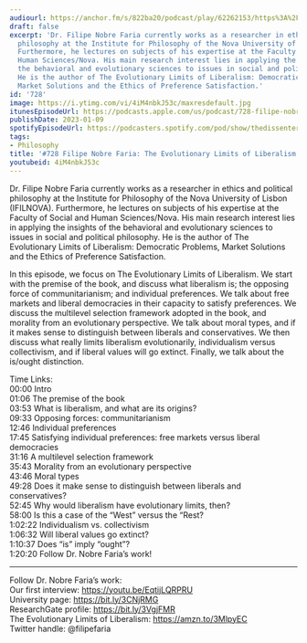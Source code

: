 ```yaml
---
audiourl: https://anchor.fm/s/822ba20/podcast/play/62262153/https%3A%2F%2Fd3ctxlq1ktw2nl.cloudfront.net%2Fstaging%2F2022-11-15%2F3d5a10bd-ac3f-769e-143d-bfe480120b9c.m4a
draft: false
excerpt: 'Dr. Filipe Nobre Faria currently works as a researcher in ethics and political
  philosophy at the Institute for Philosophy of the Nova University of Lisbon (IFILNOVA).
  Furthermore, he lectures on subjects of his expertise at the Faculty of Social and
  Human Sciences/Nova. His main research interest lies in applying the insights of
  the behavioral and evolutionary sciences to issues in social and political philosophy.
  He is the author of The Evolutionary Limits of Liberalism: Democratic Problems,
  Market Solutions and the Ethics of Preference Satisfaction.'
id: '728'
image: https://i.ytimg.com/vi/4iM4nbkJ53c/maxresdefault.jpg
itunesEpisodeUrl: https://podcasts.apple.com/us/podcast/728-filipe-nobre-faria-the-evolutionary-limits/id1451347236?i=1000593308511&uo=4
publishDate: 2023-01-09
spotifyEpisodeUrl: https://podcasters.spotify.com/pod/show/thedissenter/episodes/728-Filipe-Nobre-Faria-The-Evolutionary-Limits-of-Liberalism-e1saje9
tags:
- Philosophy
title: '#728 Filipe Nobre Faria: The Evolutionary Limits of Liberalism'
youtubeid: 4iM4nbkJ53c
---
```

<div class="timelinks">

Dr. Filipe Nobre Faria currently works as a researcher in ethics and political philosophy at the Institute for Philosophy of the Nova University of Lisbon (IFILNOVA). Furthermore, he lectures on subjects of his expertise at the Faculty of Social and Human Sciences/Nova. His main research interest lies in applying the insights of the behavioral and evolutionary sciences to issues in social and political philosophy. He is the author of The Evolutionary Limits of Liberalism: Democratic Problems, Market Solutions and the Ethics of Preference Satisfaction.

In this episode, we focus on The Evolutionary Limits of Liberalism. We start with the premise of the book, and discuss what liberalism is; the opposing force of communitarianism; and individual preferences. We talk about free markets and liberal democracies in their capacity to satisfy preferences. We discuss the multilevel selection framework adopted in the book, and morality from an evolutionary perspective. We talk about moral types, and if it makes sense to distinguish between liberals and conservatives. We then discuss what really limits liberalism evolutionarily, individualism versus collectivism, and if liberal values will go extinct. Finally, we talk about the is/ought distinction.

Time Links:  
<time>00:00</time> Intro  
<time>01:06</time> The premise of the book  
<time>03:53</time> What is liberalism, and what are its origins?  
<time>09:33</time> Opposing forces: communitarianism  
<time>12:46</time> Individual preferences  
<time>17:45</time> Satisfying individual preferences: free markets versus liberal democracies  
<time>31:16</time> A multilevel selection framework  
<time>35:43</time> Morality from an evolutionary perspective  
<time>43:46</time> Moral types  
<time>49:28</time> Does it make sense to distinguish between liberals and conservatives?  
<time>52:45</time> Why would liberalism have evolutionary limits, then?  
<time>58:00</time> Is this a case of the “West” versus the “Rest?  
<time>1:02:22</time> Individualism vs. collectivism  
<time>1:06:32</time> Will liberal values go extinct?  
<time>1:10:37</time> Does “is” imply “ought”?  
<time>1:20:20</time> Follow Dr. Nobre Faria’s work!

---

Follow Dr. Nobre Faria’s work:  
Our first interview: https://youtu.be/EqtijLQRPRU  
University page: https://bit.ly/3CNjRMG  
ResearchGate profile: https://bit.ly/3VgjFMR  
The Evolutionary Limits of Liberalism: https://amzn.to/3MlpyEC  
Twitter handle: @filipefaria
</div>

